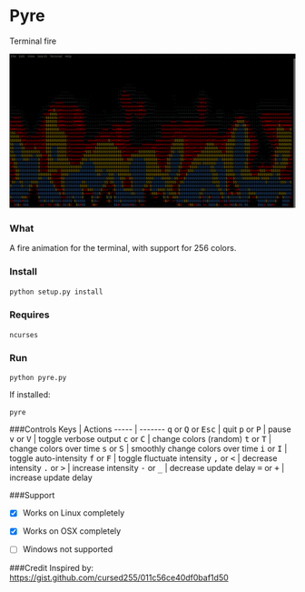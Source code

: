 # Pyre
Terminal fire

![pyre](example.gif)

### What
A fire animation for the terminal, with support for 256 colors.

### Install
```
python setup.py install
```

### Requires
`ncurses`

### Run
```
python pyre.py
```
If installed:
```
pyre
```

###Controls
Keys  | Actions
----- | -------
<kbd>q</kbd> or <kbd>Q</kbd> or <kbd>Esc</kbd> | quit
<kbd>p</kbd> or <kbd>P</kbd> | pause
<kbd>v</kbd> or <kbd>V</kbd> | toggle verbose output
<kbd>c</kbd> or <kbd>C</kbd> | change colors (random)
<kbd>t</kbd> or <kbd>T</kbd> | change colors over time
<kbd>s</kbd> or <kbd>S</kbd> | smoothly change colors over time
<kbd>i</kbd> or <kbd>I</kbd> | toggle auto-intensity
<kbd>f</kbd> or <kbd>F</kbd> | toggle fluctuate intensity
<kbd>,</kbd> or <kbd><</kbd> | decrease intensity
<kbd>.</kbd> or <kbd>></kbd> | increase intensity
<kbd>-</kbd> or <kbd>_</kbd> | decrease update delay
<kbd>=</kbd> or <kbd>+</kbd> | increase update delay

###Support
- [x] Works on Linux completely

- [x] Works on OSX completely

- [ ] Windows not supported

###Credit
Inspired by:
https://gist.github.com/cursed255/011c56ce40df0baf1d50
